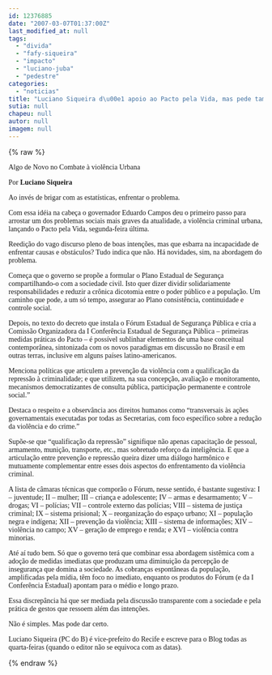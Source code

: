 ```yaml
---
id: 12376885
date: "2007-03-07T01:37:00Z"
last_modified_at: null
tags:
  - "divida"
  - "fafy-siqueira"
  - "impacto"
  - "luciano-juba"
  - "pedestre"
categories:
  - "noticias"
title: "Luciano Siqueira d\u00e1 apoio ao Pacto pela Vida, mas pede tamb\u00e9m medidas imediatas"
sutia: null
chapeu: null
autor: null
imagem: null
---
```

{% raw %}
<p><P><FONT face=Verdana>Algo de Novo no Combate à violência Urbana </FONT></P></p>
<p><P><FONT face=Verdana>Por <STRONG>Luciano Siqueira</STRONG></FONT></P></p>
<p><P><FONT face=Verdana>Ao invés de brigar com as estatísticas, enfrentar o problema. </FONT></P></p>
<p><P><FONT face=Verdana>Com essa idéia na cabeça o governador Eduardo Campos deu o primeiro passo para arrostar um dos problemas sociais mais graves da atualidade, a violência criminal urbana, lançando o Pacto pela Vida, segunda-feira última.</FONT></P></p>
<p><P><FONT face=Verdana>Reedição do vago discurso pleno de boas intenções, mas que esbarra na incapacidade de enfrentar causas e obstáculos? Tudo indica que não. Há novidades, sim, na abordagem do problema.</FONT></P></p>
<p><P><FONT face=Verdana>Começa que o governo se propõe a formular o Plano Estadual de Segurança compartilhando-o com a sociedade civil. Isto quer dizer dividir solidariamente responsabilidades e reduzir a crônica dicotomia entre o poder público e a população. Um caminho que pode, a um só tempo, assegurar ao Plano consistência, continuidade e controle social.</FONT></P></p>
<p><P><FONT face=Verdana>Depois, no texto do decreto que instala o Fórum Estadual de Segurança Pública e cria a Comissão Organizadora da I Conferência Estadual de Segurança Pública – primeiras medidas práticas do Pacto – é possível sublinhar elementos de uma base conceitual contemporânea, sintonizada com os novos paradigmas em discussão no Brasil e em outras terras, inclusive em alguns países latino-americanos. </FONT></P></p>
<p><P><FONT face=Verdana>Menciona políticas que articulem a prevenção da violência com a qualificação da repressão à criminalidade; e que utilizem, na sua concepção, avaliação e monitoramento, mecanismos democratizantes de consulta pública, participação permanente e controle social.” </FONT></P></p>
<p><P><FONT face=Verdana>Destaca o respeito e a observância aos direitos humanos como “transversais às ações governamentais executadas por todas as Secretarias, com foco específico sobre a redução da violência e do crime.”</FONT></P></p>
<p><P><FONT face=Verdana>Supõe-se que “qualificação da repressão” signifique não apenas capacitação de pessoal, armamento, munição, transporte, etc., mas sobretudo reforço da inteligência. E que a articulação entre prevenção e repressão queira dizer uma diálogo harmônico e mutuamente complementar entre esses dois aspectos do enfrentamento da violência criminal.</FONT></P></p>
<p><P><FONT face=Verdana>A lista de câmaras técnicas que comporão o Fórum, nesse sentido, é bastante sugestiva: I – juventude; II – mulher; III – criança e adolescente; IV – armas e desarmamento; V – drogas; VI – polícias; VII – controle externo das polícias; VIII – sistema de justiça criminal; IX – sistema prisional; X – reorganização do espaço urbano; XI – população negra e indígena; XII – prevenção da violência; XIII – sistema de informações; XIV – violência no campo; XV – geração de emprego e renda; e XVI – violência contra minorias.</FONT></P></p>
<p><P><FONT face=Verdana>Até aí tudo bem. Só que o governo terá que combinar essa abordagem sistêmica com a adoção de medidas imediatas que produzam uma diminuição da percepção de insegurança que domina a sociedade. As cobranças espontâneas da população, amplificadas pela mídia, têm foco no imediato, enquanto os produtos do Fórum (e da I Conferência Estadual) apontam para o médio e longo prazo. </FONT></P></p>
<p><P><FONT face=Verdana>Essa discrepância há que ser mediada pela discussão transparente com a sociedade e pela prática de gestos que ressoem além das intenções.</FONT></P></p>
<p><P><FONT face=Verdana>Não é simples. Mas pode dar certo. </FONT></P></p>
<p><P><FONT face=Verdana>Luciano Siqueira (PC do B) é vice-prefeito do Recife e escreve para o Blog todas as quarta-feiras (quando o editor não se equivoca com as datas).</FONT></P> </p>
{% endraw %}